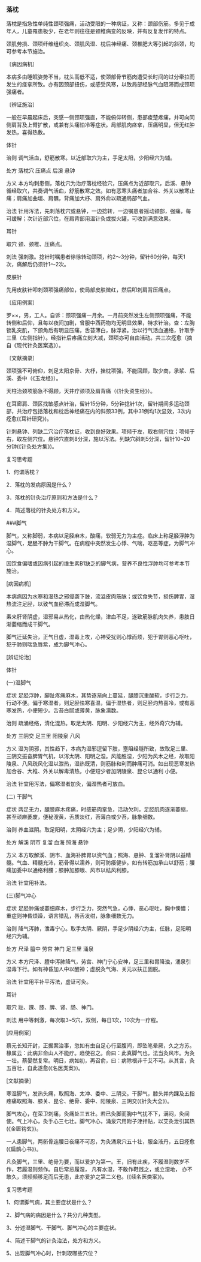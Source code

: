 ### 落枕

落枕是指急性单纯性颈项强痛，活动受限的一种病证，又称：颈部伤筋。多见于成年人，儿童罹患极少，在老年则往往是颈椎病变的反映，并有反复发作的特点。

颈肌劳损、颈项纤维组织炎、颈肌风湿、枕后神经痛、颈椎肥大等引起的斜颈，均可参考本节施治。

〔病因病机〕

本病多由睡眠姿势不当，枕头高低不适，使颈部骨节筋肉遭受长时间的过分牵拉而发生的痉挛所致。亦有因颈部扭伤，或感受风寒，以致局部经脉气血阻滞而成颈项强痛者。

〔辨证施治〕

一般在早晨起床后，突感一侧颈项强直，不能俯仰转侧，患部痠楚疼痛，并可向同侧肩背及上臂扩散，或兼有头痛怕冷等症状。局部肌肉痉挛，压痛明显，但无红肿发热，喜得热敷。

体针

治则  调气活血，舒筋散寒。以近部取穴为主，手足太阳，少阳经穴为辅。

处方  落枕穴  压痛点  后溪  悬钟

方义  本方均刺患侧，落枕穴为治疗落枕经验穴，压痛点为近部取穴，后溪、悬钟循经取穴，共奏调气活血，舒筋散寒之效。如有恶寒头痛者加合谷、外关以散寒止痛；肩痛加曲垣、肩髃，背痛加大杼、肩外俞以疏通局部气血。

治法  针用泻法，先刺落枕穴或悬钟，一边捻转，一边嘱患者摇动颈部，强痛，每可缓解；次针近部穴位，在肩背部用温针灸或拔火罐，可收到满意效果。

耳针

取穴  颈、颈椎、压痛点。

刺法  强刺激。捻针时嘱患者徐徐转动颈项，约2～3分钟，留针60分钟，每天1次，痛解后仍须针1～2次。

皮肤针

先用皮肤针叩刺颈项强痛部位，使局部皮肤微红，然后叩刺肩背压痛点。

〔应用例案〕

罗××，男，工人。自诉：颈项强痛一月余。一月前突然发生左侧颈项强痛，不能转侧和后仰，且每以夜间加剧，曾服中西药物均无明显效果，特求针治。查：左胸锁乳突肌，下颌角后有明显压痛，舌苔薄白，脉浮紧。治以行气活血通络，针取手三里（左侧指针）。经指针后疼痛立刻大减，颈项亦可自由活动。共三次痊愈（摘自《现代针灸医案选》）。

〔文献摘录〕

颈项强不可俯仰，刺足太阳京骨、大杼，挫枕项强，不能回顾，取少商，承浆、后溪、委中（《玉龙经》）。

天柱治颈项筋急不得顾，天井疗颈项及肩背痛（《针灸资生经》）。

在耳廊肩、颈区找敏感点针治，留针15分钟，5分钟捻针1次，留针期间多运动颈部，共治疗包括落枕和枕后神经痛在内的斜颈33例，其中31例均1次显效，3次内痊愈(《耳针研究》)。

针刺悬钟、列缺二穴治疗落枕证，收到良好效果。项倾于左，取右侧穴位；项倾于右，取左侧穴位。悬钟穴直刺8分深，施以泻法。列缺穴斜刺5分深，留针10~20分钟(《针灸处方集》)。

复习思考题

1．何谓落枕？

2．落枕的发病原因是什么？

3．落枕的针灸治疗原则和方法是什么？

4．简述落枕的针灸处方和方义。

 
###脚气

脚气，又称脚弱，本病以足胫麻木，酸痛，软弱无力为主症。临床上称足胫浮肿为湿脚气，足胫不肿为干脚气。在病程中突然发生心悸、气喘，呕恶等症，为脚气冲心。

因饮食偏嗜或因病引起的维生素B1缺乏的脚气病，营养不良性浮肿均可参考本节施治。

[病因病机]

本病病因为水寒和湿热之邪侵袭下肢，流溢皮肉筋脉；或饮食失节，损伤脾胃，湿热流注足胫，以致气血瘀滞而成湿脚气。

素来肝肾阴虚，湿邪易从热化，由热化燥，津血不足，遂致筋脉肌肉失养，患肢日渐萎缩而成干脚气。

脚气迁延失治，正气日虚，湿毒上攻，心神受扰则心悸而烦，犯于胃则恶心呕吐，犯于肺则喘急唇紫，成为脚气冲心。

[辨证论治]

体针

(一)湿脚气

症状  足胫浮肿，脚趾疼痛麻木，其势逐渐向上蔓延，腿膝沉重酸软，步行乏力，行动不便。偏于寒湿者，则足胫怯寒喜温，偏于湿热者，则足胫灼热喜冷，或有恶寒发热，小便短少。舌苔白腻或薄黄，脉象濡数。

治则  疏涌经络，清化混热。取足太阴、阳明、少阳经穴为主，经外奇穴为辅。

处方  三阴交  足三里  阳陵泉  八风

方义  湿为阴邪，其性趋下，本病为湿邪逗留下肢，壅阻经隧所致，故取足三里、三阴交振奋脾胃气机，以泻太阴、阳明之湿。风能胜湿，少阳为风木之经，故取阳陵泉、八风疏风化湿以泄热，湿热既清，则筋脉和利而肿痛可消。如出现恶寒发热加合谷、大椎、外关以解毒清热，小便短少者加阴陵泉、昆仑以通利
小便。

治法  针宜用泻法，偏寒湿者加灸，偏湿热者可放血。

(二) 干脚气

症状  两足无力，腿膝麻木疼痛，时感筋肉挛急，活动欠利，足胫肌肉逐渐萎缩，甚至顽麻萎废，便秘溲黄，舌质淡红，苔薄白或少苔，脉象细数。

治则  养血滋阴。取足阳明，太阴经穴为主；足少阴，少阳经穴为辅。

处方  解溪  阴市  复溜  血海 照海  悬钟

方义  本方取解溪、阴市、血海补脾胃以资气血；照海、悬钟、复溜补肾阴以益精髓。气血、精髓充沛，筋骨得以濡养，则可防痿健步。如有转筋加承山以舒筋；腰痛加委中以通络利腰；膝肿加膝眼、风市以祛风利膝。

治法  针宜用补法。

(三)脚气冲心

症状  足胫肿痛或萎细麻木，步行乏力，突然气急，心悸，恶心呕吐，胸中懊憹；重症则神昏烦躁，语言错乱，唇舌发绀，脉象细数无力。

治则  降气泻肺，泄毒宁心。取手太阴、厥阴，手足少阴经穴为主，任脉，足阳明经穴为辅。

处方  尺泽  膻中  劳宫  神门  足三里  涌泉

方义  本方尺泽、膻中泻肺降气，劳宫、神门宁心安神，足三里和胃降浊，涌泉引湿毒下行。如有神昏加人中以醒神；虚脱灸气海、关元以扶正固脱。

治法  针宜用平补平泻法，虚证可灸。

耳针

取穴  趾、踝、膝、脾、肾、肠、神门。

刺法  用中等刺激，每次取3~5穴，双侧，每日1次，10次为一疗程。

[应用例案]

蔡元长知开封，正据案治事，忽如有虫自足心行至腹间，即坠笔晕厥，久之方苏。椽属云：此病非俞山人不能疗。趋使召之。俞曰：此真脚气也，法当灸风市。为灸一壮。蔡晏然复常。明日，病如初，再召俞，曰：病除根非千艾不可。从其言，灸五百壮，自此遂愈(《名医类案》)。

[文献摘录]

寒湿脚气，发热头痛，取照海、太冲、委中、三阴交。干脚气，膝头并内踝及五指疼痛取照海、膝关、昆仑、绝骨、委中、阳陵泉、三阴交(《针灸大全》)。

脚气攻心，在荣卫刺痛，灸痛处三五壮。若已灸脚而胸中气扰不下，满闷，灸间使。气上冲心，灸手心三七壮。脚气冲心，涌泉穴用附子津拌贴，以艾灸泄引其热(《金匮钩玄》)。

一人患脚气，两䯒骨连腰日夜痛不可忍，为灸涌泉穴五十壮，服金液丹，五日痊愈(《扁鹊心书》)。

凡灸脚气，三里、绝骨为要，而以爱护为第一。王，旧有此疾，不履湿则数岁不作，若履湿则频作。自后常忌履湿， 凡有水湿，不敢作鞋践之，或立湿地， 亦不敢久，须频频移足而后无患，此亦爱护之第二义也。(《续名医类案》)。

复习思考题

1、何谓脚气病，其主要症状是什么？

2、脚气病的病因是什么？共分几种类型。

3、分述湿脚气、干脚气、脚气冲心的主要症状。

4、简述干脚气的针灸治法，处方和方义。

5、出现脚气冲心时，针刺取哪些穴位？